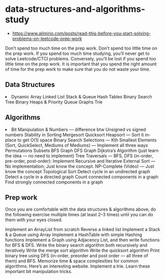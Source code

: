 # data-structures-and-algorithms-study

- https://www.alimirio.com/posts/read-this-before-you-start-solving-problems-on-leetcode-prep-work

Don’t spend too much time on the prep work.
Don’t spend too little time on the prep work.
If you spend too much time studying, you’ll never get to solve Leetcode/CTCI problems. Conversely, you’ll be lost if you spend too little time on the prep work. It is important that you spend the right amount of time for the prep work to make sure that you do not waste your time.

## Data Structures
<li> Dynamic Array
Linked List
Stack & Queue
Hash Tables
Binary Search Tree
Binary Heaps & Priority Queue
Graphs
Trie

## Algorithms
<li> Bit Manipulation & Numbers — difference btw Unsigned vs signed numbers
Stability in Sorting
Mergesort
Quicksort
Heapsort — Sort it in-place to get O(1) space
Binary Search
Selections — Kth Smallest Elements (Sort, QuickSelect, Mediums of Mediums) — Implement all three ways
Permutations
Subsets
BFS Graph
DFS Graph
Dijkstra’s Algorithm (just learn the idea — no need to implement)
Tree Traversals — BFS, DFS (in-order, pre-order, post-order): Implement Recursive and Iterative
External Sort — No implementation; Just know the concept.
NP-Complete (Video) — Just know the concept
Topological Sort
Detect cycle in an undirected graph
Detect a cycle in a directed graph
Count connected components in a graph
Find strongly connected components in a graph
  
## Prep work
Once you are comfortable with the data structures & algorithms above, do the following exercise multiple times (at least 2–3 times) until you can do them with your eyes closed.

Implement an ArrayList from scratch
Reverse a linked list
Implement a Stack & a Queue using Array
Implement a HashTable with simple Hashing functions
Implement a Graph using Adjacency List, and then write functions for BFS & DFS.
Write the binary search algorithm both recursively and iteratively
Write the merge sort algorithm
Write the quicksort algorithm
Print binary tree using DFS (in-order, preorder and post order — all three of them) and BFS.
Memorize time & space complexities for common algorithms. Here’s an interesting website.
Implement a trie.
Learn these important bit manipulation tricks.
